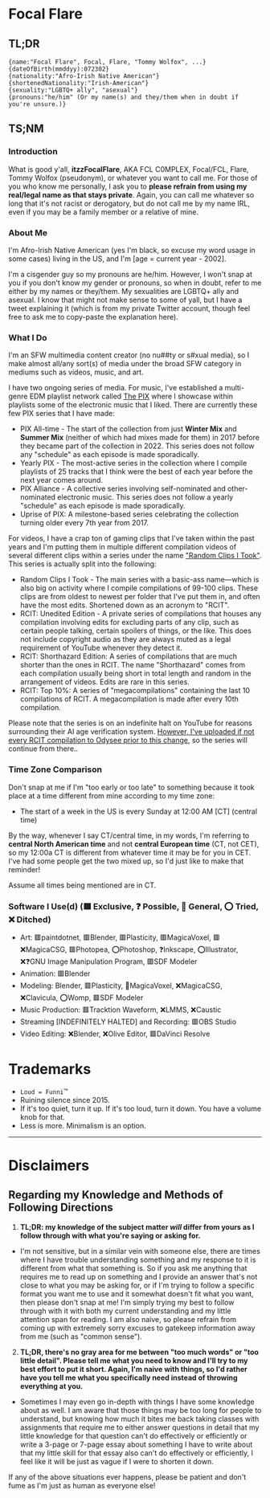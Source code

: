 <!-- aboutMe.md -->
# Focal Flare

##  TL;DR

```
{name:"Focal Flare", Focal, Flare, "Tommy Wolfox", ...}
{dateOfBirth(mmddyy):072302}
{nationality:"Afro-Irish Native American"}
{shortenedNationality:"Irish-American"}
{sexuality:"LGBTQ+ ally", "asexual"}
{pronouns:"he/him" (Or my name(s) and they/them when in doubt if you're unsure.)}
```

## TS;NM
### Introduction
What is good y'all, **itzzFocalFlare**, AKA FCL C0MPLEX, Focal/FCL, Flare, Tommy Wolfox (pseudonym), or whatever you want to call me.
For those of you who know me personally, I ask you to **please refrain from using my real/legal name as that stays private**. Again, you can call me whatever so long that it's not racist or derogatory, but do not call me by my name IRL, even if you may be a family member or a relative of mine.

### About Me

I'm Afro-Irish Native American (yes I'm  black, so excuse my word usage in some cases) living in the US, and I'm [age = current year - 2002].

I'm a cisgender guy so my pronouns are he/him. However, I won't snap at you if you don't know my gender or pronouns, so when in doubt, refer to me either by my names or they/them. My sexualities are LGBTQ+ ally and asexual. I know that might not make sense to some of yall, but I have a tweet explaining it (which is from my private Twitter account, though feel free to ask me to copy-paste the explanation here).

### What I Do

I'm an SFW multimedia content creator (no nu##ty or s#xual media), so I make almost all/any sort(s) of media under the broad SFW category in mediums such as videos, music, and art.

I have two ongoing series of media. For music, I've established a multi-genre EDM playlist network called [The PIX](https://sites.google.com/view/thepix/home?authuser=0) where I showcase within playlists some of the electronic music that I liked. There are currently these few PIX series that I have made:
* PIX All-time - The start of the collection from just **Winter Mix** and **Summer Mix** (neither of which had mixes made for them) in 2017 before they became part of the collection in 2022. This series does not follow any "schedule" as each episode is made sporadically.
* Yearly PIX - The most-active series in the collection where I compile playlists of 25 tracks that I think were the best of each year before the next year comes around.
* PIX Alliance - A collective series involving self-nominated and other-nominated electronic music. This series does not follow a yearly "schedule" as each episode is made sporadically.
* Uprise of PIX: A milestone-based series celebrating the collection turning older every 7th year from 2017.

For videos, I have a crap ton of gaming clips that I've taken within the past years and I'm putting them in multiple different compilation videos of several different clips within a series under the name ["Random Clips I Took"](https://www.youtube.com/playlist?list=PLHTN9xwaE13jvWsPhwYjJERQV-AJec0_d). This series is actually split into the following:
* Random Clips I Took - The main series with a basic-ass name—which is also big on activity where I compile compilations of 99-100 clips. These clips are from oldest to newest per folder that I've put them in, and often have the most edits. Shortened down as an acronym to "RCIT".
* RCIT: Unedited Edition - A private series of compilations that houses any compilation involving edits for excluding parts of any clip, such as certain people talking, certain spoilers of things, or the like. This does not include copyright audio as they are always muted as a legal requirement of YouTube whenever they detect it.
* RCIT: Shorthazard Edition: A series of compilations that are much shorter than the ones in RCIT. The name "Shorthazard" comes from each compilation usually being short in total length and random in the arrangement of videos. Edits are rare in this series.
* RCIT: Top 10%: A series of "megacompilations" containing the last 10 compilations of RCIT. A megacompilation is made after every 10th compilation.

Please note that the series is on an indefinite halt on YouTube for reasons surrounding their AI age verification system. [However, I've uploaded if not every RCIT compilation to Odysee prior to this change](https://odysee.com/@itzzFocalFlare:f/Random-Clips-I-Took:9?r=QZHU6SNWfrSM2dALbEHncXqF7vR5qQL8&lid=97436e5a1e70a40fd8deff2ca00f5919b0c09896), so the series will continue from there..

### Time Zone Comparison
Don't snap at me if I'm "too early or too late" to something because it took place at a time different from mine according to my time zone:
* The start of a week in the US is every Sunday at 12:00 AM [CT] (central time)

By the way, whenever I say CT/central time, in my words, I'm referring to **central North American time** and not **central European time** (CT, not CET), so my 12:00a CT is different from whatever time it may be for you in CET. I've had some people get the two mixed up, so I'd just like to make that reminder!

Assume all times being mentioned are in CT.

### Software I Use(d) (🟥 Exclusive, ❓️ Possible, 🔴 General, ⭕ Tried, ❌ Ditched)
- Art: 🟥paintdotnet, 🟥Blender, 🟥Plasticity, 🟥MagicaVoxel, 🟥❌️MagicaCSG, 🟥Photopea, ⭕Photoshop, ❓️Inkscape, ⭕Illustrator, ❌️❓️GNU Image Manipulation Program, 🟥SDF Modeler
- Animation: 🟥Blender
- Modeling: Blender, 🟥Plasticity, 🔴MagicaVoxel, ❌️MagicaCSG, ❌Clavicula, ⭕Womp, 🟥SDF Modeler
- Music Production: 🟥Tracktion Waveform, ❌️LMMS, ❌️Caustic
- Streaming [INDEFINITELY HALTED] and Recording: 🟥OBS Studio
- Video Editing: ❌Blender, ❌️Olive Editor, 🟥DaVinci Resolve

# Trademarks
* `Loud = Funni`™️
* Ruining silence since 2015.
* If it's too quiet, turn it up. If it's too loud, turn it down. You have a volume knob for that.
* Less is more. Minimalism is an option.

---

# Disclaimers
## Regarding my Knowledge and Methods of Following Directions
1. **TL;DR: my knowledge of the subject matter *will* differ from yours as I follow through with what you're saying or asking for.**
  * I'm not sensitive, but in a similar vein with someone else, there are times where I have trouble understanding something and my response to it is different from what that something is. So if you ask me anything that requires me to read up on something and I provide an answer that's not close to what you may be asking for, or if I'm trying to follow a specific format you want me to use and it somewhat doesn't fit what you want, then please don't snap at me! I'm simply trying my best to follow through with it with both my current understanding and my little attention span for reading. I am also naive, so please refrain from coming up with extremely sorry excuses to gatekeep information away from me (such as "common sense").

2. **TL;DR, there's no gray area for me between "too much words" or "too little detail". Please tell me what you need to know and I'll try to my best effort to put it short. Again, I'm naive with things, so I'd rather have you tell me what you specifically need instead of throwing everything at you.**
  * Sometimes I may even go in-depth with things I have some knowledge about as well. I am aware that those things may be too long for people to understand, but knowing how much it bites me back taking classes with assignments that require me to either answer questions in detail that my little knowledge for that question can't do effectively or efficiently or write a 3-page or 7-page essay about something I have to write about that my little skill for that essay also can't do effectively or efficiently, I feel like it will be just as vague if I were to shorten it down.

If any of the above situations ever happens, please be patient and don't fume as I'm just as human as everyone else!
